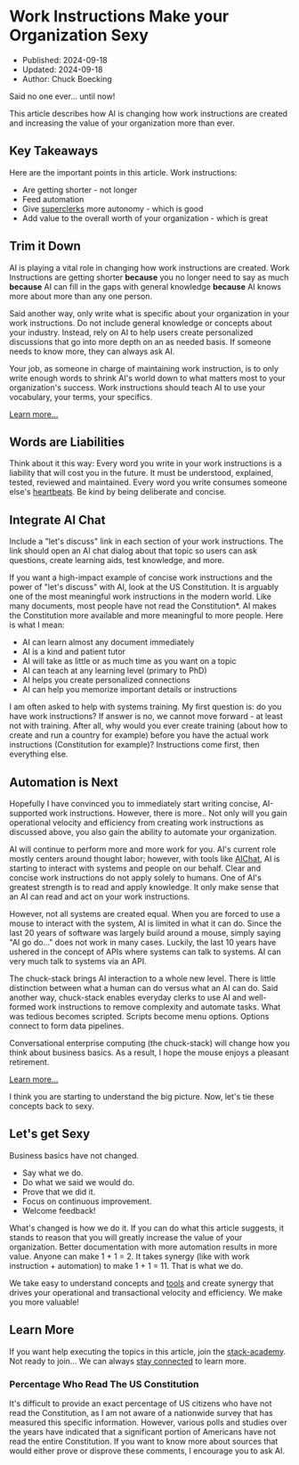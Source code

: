 # Work Instructions Make your Organization Sexy

- Published: 2024-09-18
- Updated: 2024-09-18
- Author: Chuck Boecking

Said no one ever... until now!

This article describes how AI is changing how work instructions are created and increasing the value of your organization more than ever.

## Key Takeaways

Here are the important points in this article. Work instructions:

- Are getting shorter - not longer
- Feed automation
- Give [superclerks](./terminology.md#superclerk) more autonomy - which is good
- Add value to the overall worth of your organization - which is great

## Trim it Down

AI is playing a vital role in changing how work instructions are created. Work Instructions are getting shorter **because** you no longer need to say as much **because** AI can fill in the gaps with general knowledge **because** AI knows more about more than any one person.

Said another way, only write what is specific about your organization in your work instructions. Do not include general knowledge or concepts about your industry. Instead, rely on AI to help users create personalized discussions that go into more depth on an as needed basis. If someone needs to know more, they can always ask AI.

Your job, as someone in charge of maintaining work instruction, is to only write enough words to shrink AI's world down to what matters most to your organization's success. Work instructions should teach AI to use your vocabulary, your terms, your specifics.

[Learn more...](./best-practices.md)

## Words are Liabilities

Think about it this way: Every word you write in your work instructions is a liability that will cost you in the future. It must be understood, explained, tested, reviewed and maintained. Every word you write consumes someone else's [heartbeats](./stack-faq.html#saving-heartbeats). Be kind by being deliberate and concise.

## Integrate AI Chat

Include a "let's discuss" link in each section of your work instructions. The link should open an AI chat dialog about that topic so users can ask questions, create learning aids, test knowledge, and more.

If you want a high-impact example of concise work instructions and the power of "let's discuss" with AI, look at the US Constitution. It is arguably one of the most meaningful work instructions in the modern world. Like many documents, most people have not read the Constitution*. AI makes the Constitution more available and more meaningful to more people. Here is what I mean:

- AI can learn almost any document immediately 
- AI is a kind and patient tutor
- AI will take as little or as much time as you want on a topic
- AI can teach at any learning level (primary to PhD)
- AI helps you create personalized connections
- AI can help you memorize important details or instructions

I am often asked to help with systems training. My first question is: do you have work instructions? If answer is no, we cannot move forward - at least not with training. After all, why would you ever create training (about how to create and run a country for example) before you have the actual work instructions (Constitution for example)? Instructions come first, then everything else.

## Automation is Next

Hopefully I have convinced you to immediately start writing concise, AI-supported work instructions. However, there is more.. Not only will you gain operational velocity and efficiency from creating work instructions as discussed above, you also gain the ability to automate your organization.

AI will continue to perform more and more work for you. AI's current role mostly centers around thought labor; however, with tools like [AIChat](./tool-aichat.md), AI is starting to interact with systems and people on our behalf. Clear and concise work instructions do not apply solely to humans. One of AI's greatest strength is to read and apply knowledge. It only make sense that an AI can read and act on your work instructions.

However, not all systems are created equal. When you are forced to use a mouse to interact with the system, AI is limited in what it can do. Since the last 20 years of software was largely build around a mouse, simply saying "AI go do..." does not work in many cases. Luckily, the last 10 years have ushered in the concept of APIs where systems can talk to systems. AI can very much talk to systems via an API.

The chuck-stack brings AI interaction to a whole new level. There is little distinction between what a human can do versus what an AI can do. Said another way, chuck-stack enables everyday clerks to use AI and well-formed work instructions to remove complexity and automate tasks. What was tedious becomes scripted. Scripts become menu options. Options connect to form data pipelines.

Conversational enterprise computing (the chuck-stack) will change how you think about business basics. As a result, I hope the mouse enjoys a pleasant retirement. 

[Learn more...](./picture-success.md)

I think you are starting to understand the big picture. Now, let's tie these concepts back to sexy.

## Let's get Sexy

Business basics have not changed.
- Say what we do. 
- Do what we said we would do. 
- Prove that we did it. 
- Focus on continuous improvement. 
- Welcome feedback!

What's changed is how we do it. If you can do what this article suggests, it stands to reason that you will greatly increase the value of your organization. Better documentation with more automation results in more value. Anyone can make 1 + 1 = 2. It takes synergy (like with work instruction + automation) to make 1 + 1 = 11. That is what we do. 

We take easy to understand concepts and [tools](./stack-tools.md) and create synergy that drives your operational and transactional velocity and efficiency. We make you more valuable!

## Learn More

If you want help executing the topics in this article, join the [stack-academy](./stack-academy.md). Not ready to join... We can always [stay connected](../learn-more.html) to learn more.

### Percentage Who Read The US Constitution

It's difficult to provide an exact percentage of US citizens who have not read the Constitution, as I am not aware of a nationwide survey that has measured this specific information. However, various polls and studies over the years have indicated that a significant portion of Americans have not read the entire Constitution. If you want to know more about sources that would either prove or disprove these comments, I encourage you to ask AI.
